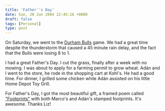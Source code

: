 ```yaml
---
title: 'Father''s Day'
date: Sun, 20 Jun 2004 22:45:16 +0000
draft: false
tags: [Personal]
type: post
---
```


On Saturday, we went to the [Durham Bulls](http://www.durhambulls.com) game. We had a great time despite the thunderstorm that caused a 45 minute rain delay, and the fact that the Bulls were losing 8 to 1.

I had a great Father's Day. I cut the grass, finally after a week with no mowing. I was about to apply for a farming permit to grow wheat. Adán and I went to the store, he rode in the shopping cart at Kohl's. He had a good time. For dinner, I grilled some chicken while Adán assisted on his little Home Depot Toy Grill.

For Father's Day, I got the most beautiful gift, a framed poem called ["Footprints"](http://www.onceuponaname.com/wal.html) with both Marco's and Adán's stamped footprints. It's awesome. Thanks Liz!
